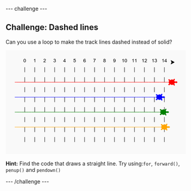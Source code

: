 \--- challenge \---

## Challenge: Dashed lines

Can you use a loop to make the track lines dashed instead of solid?

![posnetek zaslona](images/race-finished.png)

**Hint:** Find the code that draws a straight line. Try using:`for`, `forward()`, `penup()` and `pendown()`

\--- /challenge \---